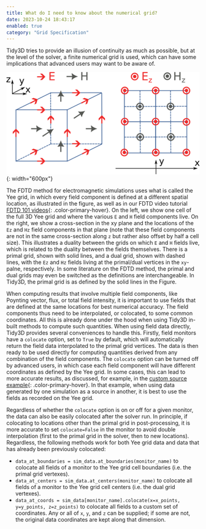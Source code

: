 ```yaml
---
title: What do I need to know about the numerical grid?
date: 2023-10-24 18:43:17
enabled: true
category: "Grid Specification"
---
```

Tidy3D tries to provide an illusion of continuity as much as possible, but at the level of the solver, a finite numerical grid is used, which can have some implications that advanced users may want to be aware of.

![Field components on the Yee grid](./img/yee_grid.png){: width="600px"}

The FDTD method for electromagnetic simulations uses what is called the Yee grid, in which every field component is defined at a different spatial location, as illustrated in the figure, as well as in our FDTD video tutorial [FDTD 101 videos](/fdtd101/Lecture-1-Introduction-to-FDTD-Simulation/){: .color-primary-hover}. On the left, we show one cell of the full 3D Yee grid and where the various `E` and `H` field components live. On the right, we show a cross-section in the xy plane and the locations of the `Ez` and `Hz` field components in that plane (note that these field components are not in the same cross-section along `z` but rather also offset by half a cell size). This illustrates a duality between the grids on which `E` and `H` fields live, which is related to the duality between the fields themselves. There is a primal grid, shown with solid lines, and a dual grid, shown with dashed lines, with the `Ez` and `Hz` fields living at the primal/dual vertices in the `xy`-palne, respectively. In some literature on the FDTD method, the primal and dual grids may even be switched as the definitions are interchangeable. In Tidy3D, the primal grid is as defined by the solid lines in the Figure.

When computing results that involve multiple field components, like Poynting vector, flux, or total field intensity, it is important to use fields that are defined at the same locations for best numerical accuracy. The field components thus need to be interpolated, or colocated, to some common coordinates. All this is already done under the hood when using Tidy3D in-built methods to compute such quantities. When using field data directly, Tidy3D provides several conveniences to handle this. Firstly, field monitors have a `colocate` option, set to `True` by default, which will automatically return the field data interpolated to the primal grid vertices. The data is then ready to be used directly for computing quantities derived from any combination of the field components. The `colocate` option can be turned off by advanced users, in which case each field component will have different coordinates as defined by the Yee grid. In some cases, this can lead to more accurate results, as discussed, for example, in the [custom source
example](/tidy3d/examples/notebooks/CustomFieldSource/){: .color-primary-hover}. In that example, when using data generated by one simulation as a source in another, it is best to use the fields as recorded on the Yee grid.

Regardless of whether the `colocate` option is on or off for a given monitor, the data can also be easily colocated after the solver run. In principle, if colocating to locations other than the primal grid in post-processing, it is more accurate to set `colocate=False` in the monitor to avoid double interpolation (first to the primal grid in the
solver, then to new locations). Regardless, the following methods work for both Yee grid data and data that has already been previously colocated:

-   `data_at_boundaries = sim_data.at_boundaries(monitor_name)` to colocate all fields of a monitor to the Yee grid cell boundaries (i.e. the primal grid vertexes).
-   `data_at_centers = sim_data.at_centers(monitor_name)` to colocate all fields of a monitor to the Yee grid cell centers (i.e. the dual grid vertexes).
-   `data_at_coords = sim_data[monitor_name].colocate(x=x_points, y=y_points, z=z_points)` to colocate all fields to a custom set of coordinates. Any or all of `x`, `y`, and `z` can be supplied; if some are not, the original data coordinates are kept along that dimension.